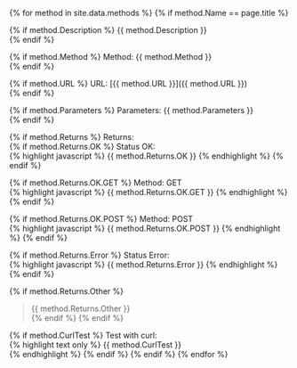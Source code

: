 {% for method in site.data.methods %}
{% if method.Name == page.title %}

{% if method.Description %} 
{{ method.Description }}  
{% endif %}

{% if method.Method %}
Method: {{ method.Method }}  
{% endif %}

{% if method.URL %}
URL: [{{ method.URL }}]({{ method.URL }})  
{% endif %}

{% if method.Parameters %}
Parameters: {{ method.Parameters }}  
{% endif %}

{% if method.Returns %}
Returns:   
{% if method.Returns.OK %}
Status OK:  
{% highlight javascript %}
{{ method.Returns.OK }} 
{% endhighlight %}
{% endif %}

{% if method.Returns.OK.GET %}
Method: GET  
{% highlight javascript %}
{{ method.Returns.OK.GET }} 
{% endhighlight %}
{% endif %}

{% if method.Returns.OK.POST %}
Method: POST  
{% highlight javascript %}
{{ method.Returns.OK.POST }} 
{% endhighlight %}
{% endif %}

{% if method.Returns.Error %}
Status Error:  
{% highlight javascript %}
{{ method.Returns.Error }} 
{% endhighlight %}
{% endif %}

{% if method.Returns.Other %}
> {{ method.Returns.Other }}  
{% endif %} 
{% endif %}

{% if method.CurlTest %}
Test with curl:  
{% highlight text only %}
{{ method.CurlTest }}  
{% endhighlight %}
{% endif %} 
{% endif %}
{% endfor %}